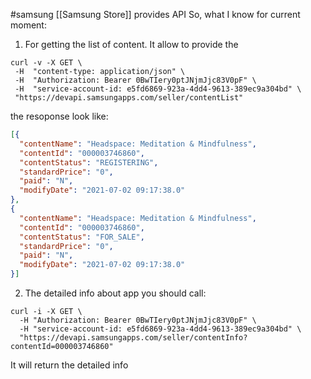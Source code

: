 #samsung
[[Samsung Store]] provides API
So, what I know for current moment:

1. For getting the list of content. 
It allow to provide the 
 ``` 
 curl -v -X GET \
  -H  "content-type: application/json" \  
  -H  "Authorization: Bearer 0BwTIery0ptJNjmJjc83V0pF" \  
  -H  "service-account-id: e5fd6869-923a-4dd4-9613-389ec9a304bd" \  
  "https://devapi.samsungapps.com/seller/contentList"
  ```
  the resoponse look like:
  ```json
[{
    "contentName": "Headspace: Meditation & Mindfulness",
    "contentId": "000003746860",
    "contentStatus": "REGISTERING",
    "standardPrice": "0",
    "paid": "N",
    "modifyDate": "2021-07-02 09:17:38.0"
  },
  {
    "contentName": "Headspace: Meditation & Mindfulness",
    "contentId": "000003746860",
    "contentStatus": "FOR_SALE",
    "standardPrice": "0",
    "paid": "N",
    "modifyDate": "2021-07-02 09:17:38.0"
  }]
```

2. The detailed info about app you should call:
```
curl -i -X GET \  
  -H "Authorization: Bearer 0BwTIery0ptJNjmJjc83V0pF" \  
  -H "service-account-id: e5fd6869-923a-4dd4-9613-389ec9a304bd" \  
  "https://devapi.samsungapps.com/seller/contentInfo?contentId=000003746860"
  ```
  It will return the detailed info